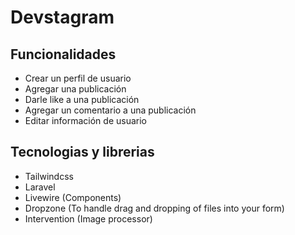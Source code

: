 
# Devstagram

## Funcionalidades

- Crear un perfil de usuario
- Agregar una publicación
- Darle like a una publicación
- Agregar un comentario a una publicación
- Editar información de usuario

## Tecnologias y librerias

- Tailwindcss
- Laravel
- Livewire (Components)
- Dropzone (To handle drag and dropping of files into your form)
- Intervention (Image processor)

